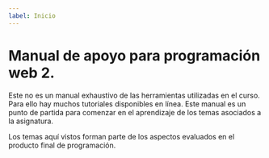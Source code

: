 ```yaml
---
label: Inicio
---
```


# Manual de apoyo para programación web 2.

Este no es un manual exhaustivo de las herramientas utilizadas en el curso. Para ello hay muchos tutoriales disponibles en línea. Este manual es un punto de partida para comenzar en el aprendizaje de los temas asociados a la asignatura.

Los temas aquí vistos forman parte de los aspectos evaluados en el producto final de programación.



